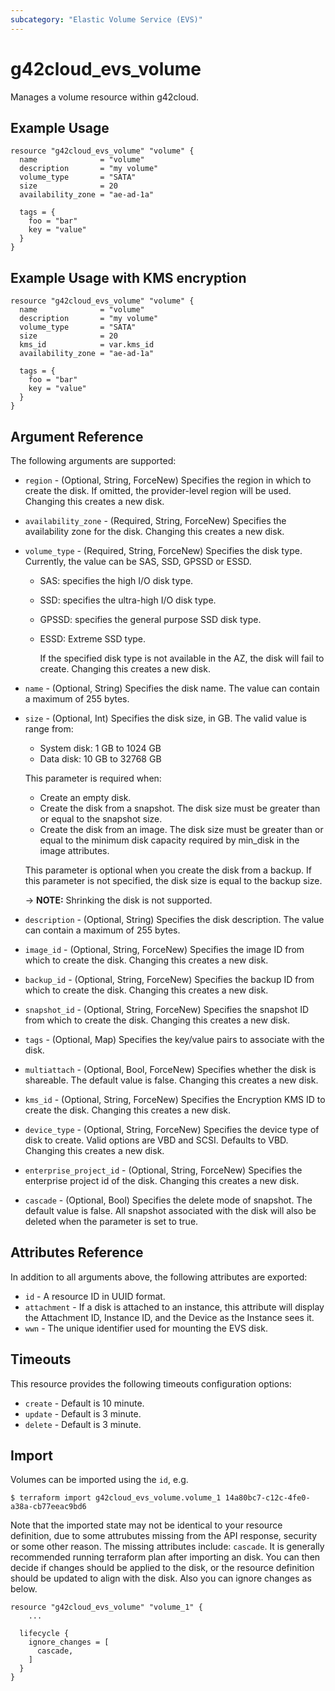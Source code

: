 ```yaml
---
subcategory: "Elastic Volume Service (EVS)"
---
```


# g42cloud_evs_volume

Manages a volume resource within g42cloud.

## Example Usage

```hcl
resource "g42cloud_evs_volume" "volume" {
  name              = "volume"
  description       = "my volume"
  volume_type       = "SATA"
  size              = 20
  availability_zone = "ae-ad-1a"

  tags = {
    foo = "bar"
    key = "value"
  }
}
```

## Example Usage with KMS encryption

```hcl
resource "g42cloud_evs_volume" "volume" {
  name              = "volume"
  description       = "my volume"
  volume_type       = "SATA"
  size              = 20
  kms_id            = var.kms_id
  availability_zone = "ae-ad-1a"

  tags = {
    foo = "bar"
    key = "value"
  }
}
```

## Argument Reference

The following arguments are supported:

* `region` - (Optional, String, ForceNew) Specifies the region in which to create the disk. If omitted, the
  provider-level region will be used. Changing this creates a new disk.

* `availability_zone` - (Required, String, ForceNew) Specifies the availability zone for the disk. Changing this creates
  a new disk.

* `volume_type` - (Required, String, ForceNew) Specifies the disk type. Currently, the value can be SAS, SSD, GPSSD or
  ESSD.
  + SAS: specifies the high I/O disk type.
  + SSD: specifies the ultra-high I/O disk type.
  + GPSSD: specifies the general purpose SSD disk type.
  + ESSD: Extreme SSD type.

      If the specified disk type is not available in the AZ, the disk will fail to create. Changing this creates a new
      disk.

* `name` - (Optional, String) Specifies the disk name. The value can contain a maximum of 255 bytes.

* `size` - (Optional, Int) Specifies the disk size, in GB. The valid value is range from:
  + System disk: 1 GB to 1024 GB
  + Data disk: 10 GB to 32768 GB

  This parameter is required when:
  + Create an empty disk.
  + Create the disk from a snapshot. The disk size must be greater than or equal to the snapshot size.
  + Create the disk from an image. The disk size must be greater than or equal to the minimum disk capacity required by
  min_disk in the image attributes.

  This parameter is optional when you create the disk from a backup. If this parameter is not specified, the
  disk size is equal to the backup size.

  -> **NOTE:** Shrinking the disk is not supported.

* `description` - (Optional, String) Specifies the disk description. The value can contain a maximum of 255 bytes.

* `image_id` - (Optional, String, ForceNew) Specifies the image ID from which to create the disk. Changing this creates
  a new disk.

* `backup_id` - (Optional, String, ForceNew) Specifies the backup ID from which to create the disk. Changing this
  creates a new disk.

* `snapshot_id` - (Optional, String, ForceNew) Specifies the snapshot ID from which to create the disk. Changing this
  creates a new disk.

* `tags` - (Optional, Map) Specifies the key/value pairs to associate with the disk.

* `multiattach` - (Optional, Bool, ForceNew) Specifies whether the disk is shareable. The default value is false.
  Changing this creates a new disk.

* `kms_id` - (Optional, String, ForceNew) Specifies the Encryption KMS ID to create the disk. Changing this creates a
  new disk.

* `device_type` - (Optional, String, ForceNew) Specifies the device type of disk to create. Valid options are VBD and
  SCSI. Defaults to VBD. Changing this creates a new disk.

* `enterprise_project_id` - (Optional, String, ForceNew) Specifies the enterprise project id of the disk. Changing this
  creates a new disk.

* `cascade` - (Optional, Bool) Specifies the delete mode of snapshot. The default value is false. All snapshot
  associated with the disk will also be deleted when the parameter is set to true.

## Attributes Reference

In addition to all arguments above, the following attributes are exported:

* `id` - A resource ID in UUID format.
* `attachment` - If a disk is attached to an instance, this attribute will display the Attachment ID, Instance ID, and
  the Device as the Instance sees it.
* `wwn` - The unique identifier used for mounting the EVS disk.

## Timeouts

This resource provides the following timeouts configuration options:

* `create` - Default is 10 minute.
* `update` - Default is 3 minute.
* `delete` - Default is 3 minute.

## Import

Volumes can be imported using the `id`, e.g.

```
$ terraform import g42cloud_evs_volume.volume_1 14a80bc7-c12c-4fe0-a38a-cb77eeac9bd6
```

Note that the imported state may not be identical to your resource definition, due to some attrubutes missing from the
API response, security or some other reason. The missing attributes include: `cascade`.
It is generally recommended running terraform plan after importing an disk.
You can then decide if changes should be applied to the disk, or the resource definition should be updated to align
with the disk. Also you can ignore changes as below.

```
resource "g42cloud_evs_volume" "volume_1" {
    ...

  lifecycle {
    ignore_changes = [
      cascade,
    ]
  }
}
```
